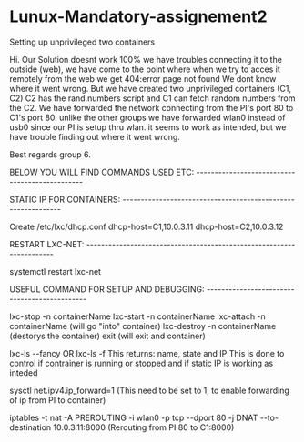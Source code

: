 # Lunux-Mandatory-assignement2
Setting up unprivileged two containers

Hi.
Our Solution doesnt work 100% we have troubles connecting it to the outside (web), we have come to the point where when
we try to acces it remotely from the web we get 404:error page not found
We dont know where it went wrong. 
But we have created two unprivileged containers (C1, C2) C2 has the rand.numbers script and C1 can fetch random numbers
from the C2. 
We have forwarded the network connecting from the PI's port 80 to C1's port 80.
unlike the other groups we have forwarded wlan0 instead of usb0 since our PI is setup thru wlan.
it seems to work as intended, but we have trouble finding out where it went wrong.

Best regards group 6.




BELOW YOU WILL FIND COMMANDS USED ETC: -----------------------------------------------

STATIC IP FOR CONTAINERS: -------------------------------------------------------------

Create /etc/lxc/dhcp.conf
  dhcp-host=C1,10.0.3.11
  dhcp-host=C2,10.0.3.12
  
  

RESTART LXC-NET: ---------------------------------------------------------------------
  
systemctl restart lxc-net
  
  
  
USEFUL COMMAND FOR SETUP AND DEBUGGING: ---------------------------------------------
  
lxc-stop -n containerName
lxc-start -n containerName
lxc-attach -n containerName (will go "into" container)
lxc-destroy -n containerName (destorys the container)
exit (will exit and container)
  
lxc-ls --fancy OR lxc-ls -f
  This returns: name, state and IP
  This is done to control if contrainer is running or stopped and if static IP is 
  working as inteded

sysctl net.ipv4.ip_forward=1 (This need to be set to 1, to enable forwarding of ip from PI to container)

iptables -t nat -A PREROUTING -i wlan0 -p tcp --dport 80 -j DNAT --to-destination 10.0.3.11:8000  (Rerouting from PI 80 to C1:8000)


